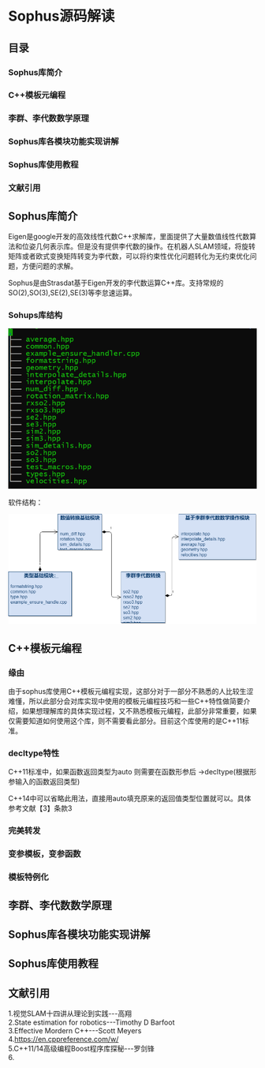 # Sophus源码解读

## 目录
### Sophus库简介
### C++模板元编程
### 李群、李代数数学原理
### Sophus库各模块功能实现讲解
### Sophus库使用教程
### 文献引用

## Sophus库简介

Eigen是google开发的高效线性代数C++求解库，里面提供了大量数值线性代数算法和位姿几何表示库。但是没有提供李代数的操作。在机器人SLAM领域，将旋转矩阵或者欧式变换矩阵转变为李代数，可以将约束性优化问题转化为无约束优化问题，方便问题的求解。  

Sophus是由Strasdat基于Eigen开发的李代数运算C++库。支持常规的SO(2),SO(3),SE(2),SE(3)等李怠速运算。

### Sohups库结构
![Image text](../resourse/image/sophus_源码解读/sophus_tree.PNG)

软件结构：  

![Image text](../resourse/image/sophus_源码解读/软件库架构.PNG)

## C++模板元编程

### 缘由
由于sophus库使用C++模板元编程实现，这部分对于一部分不熟悉的人比较生涩难懂，所以此部分会对库实现中使用的模板元编程技巧和一些C++特性做简要介绍，如果想理解库的具体实现过程，又不熟悉模板元编程，此部分非常重要，如果仅需要知道如何使用这个库，则不需要看此部分。目前这个库使用的是C++11标准。

### decltype特性

C++11标准中，如果函数返回类型为auto 则需要在函数形参后 ->decltype(根据形参输入的函数返回类型)  

C++14中可以省略此用法，直接用auto填充原来的返回值类型位置就可以。具体参考文献【3】条款3  

### 完美转发

### 变参模板，变参函数  

### 模板特例化













## 李群、李代数数学原理

## Sophus库各模块功能实现讲解

## Sophus库使用教程


## 文献引用
1.视觉SLAM十四讲从理论到实践---高翔  
2.State estimation for robotics---Timothy D Barfoot  
3.Effective Mordern C++---Scott Meyers  
4.https://en.cppreference.com/w/  
5.C++11/14高级编程Boost程序库探秘---罗剑锋  
6.





